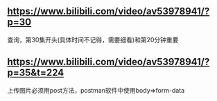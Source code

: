 ## https://www.bilibili.com/video/av53978941/?p=30
查询，第30集开头(具体时间不记得，需要细看)和第20分钟重要
## https://www.bilibili.com/video/av53978941/?p=35&t=224
上传图片必须用post方法，postman软件中使用body=>form-data